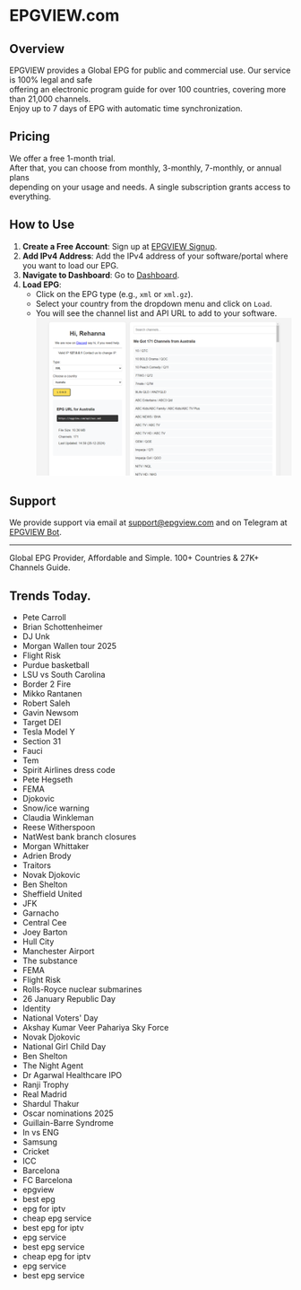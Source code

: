 # EPGVIEW.com



## Overview
EPGVIEW provides a Global EPG for public and commercial use. Our service is 100% legal and safe\
offering an electronic program guide for over 100 countries, covering more than 21,000 channels.\
Enjoy up to 7 days of EPG with automatic time synchronization.

## Pricing
We offer a free 1-month trial. \
After that, you can choose from monthly, 3-monthly, 7-monthly, or annual plans \
depending on your usage and needs. A single subscription grants access to everything.

## How to Use
1. **Create a Free Account**: Sign up at [EPGVIEW Signup](https://epgview.com/signup.php).
2. **Add IPv4 Address**: Add the IPv4 address of your software/portal where you want to load our EPG.
3. **Navigate to Dashboard**: Go to [Dashboard](https://epgview.com/dashboard.php).
4. **Load EPG**:
   - Click on the EPG type (e.g., `xml` or `xml.gz`).
   - Select your country from the dropdown menu and click on `Load`.
   - You will see the channel list and API URL to add to your software.
![EPGVIEW](img/dashboard.png)
## Support
We provide support via email at [support@epgview.com](mailto:support@epgview.com) and on Telegram at [EPGVIEW Bot](https://t.me/epgview_bot).

---

Global EPG Provider, Affordable and Simple. 100+ Countries & 27K+ Channels Guide.

## Trends Today.

- Pete Carroll
- Brian Schottenheimer
- DJ Unk
- Morgan Wallen tour 2025
- Flight Risk
- Purdue basketball
- LSU vs South Carolina
- Border 2 Fire
- Mikko Rantanen
- Robert Saleh
- Gavin Newsom
- Target DEI
- Tesla Model Y
- Section 31
- Fauci
- Tem
- Spirit Airlines dress code
- Pete Hegseth
- FEMA
- Djokovic
- Snow/ice warning
- Claudia Winkleman
- Reese Witherspoon
- NatWest bank branch closures
- Morgan Whittaker
- Adrien Brody
- Traitors
- Novak Djokovic
- Ben Shelton
- Sheffield United
- JFK
- Garnacho
- Central Cee
- Joey Barton
- Hull City
- Manchester Airport
- The substance
- FEMA
- Flight Risk
- Rolls-Royce nuclear submarines
- 26 January Republic Day
- Identity
- National Voters' Day
- Akshay Kumar Veer Pahariya Sky Force
- Novak Djokovic
- National Girl Child Day
- Ben Shelton
- The Night Agent
- Dr Agarwal Healthcare IPO
- Ranji Trophy
- Real Madrid
- Shardul Thakur
- Oscar nominations 2025
- Guillain-Barre Syndrome
- In vs ENG
- Samsung
- Cricket
- ICC
- Barcelona
- FC Barcelona
- epgview
- best epg
- epg for iptv
- cheap epg service
- best epg for iptv
- epg service
- best epg service
- cheap epg for iptv
- epg service
- best epg service
